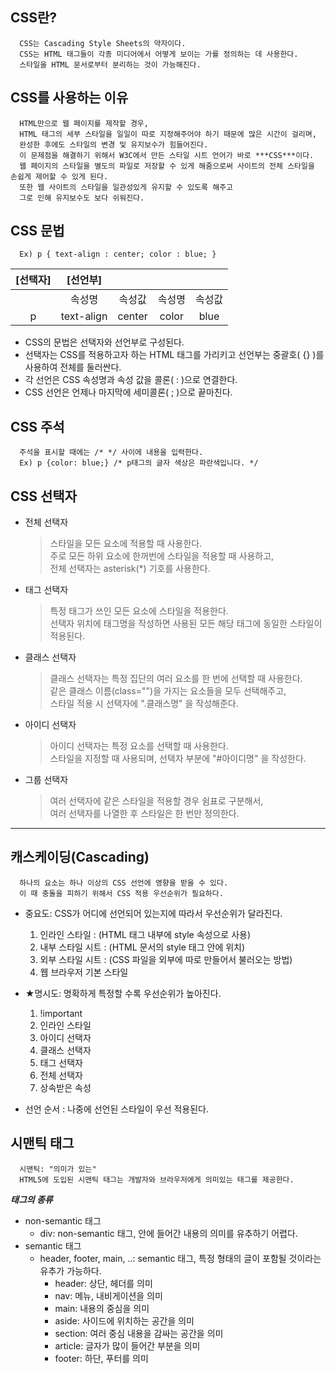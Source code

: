 ## **CSS란?**
      CSS는 Cascading Style Sheets의 약자이다.
      CSS는 HTML 태그들이 각종 미디어에서 어떻게 보이는 가를 정의하는 데 사용한다.
      스타일을 HTML 문서로부터 분리하는 것이 가능해진다.

## **CSS를 사용하는 이유**

      HTML만으로 웹 페이지를 제작할 경우,
      HTML 태그의 세부 스타일을 일일이 따로 지정해주어야 하기 때문에 많은 시간이 걸리며,
      완성한 후에도 스타일의 변경 및 유지보수가 힘들어진다.
      이 문제점을 해결하기 위해서 W3C에서 만든 스타일 시트 언어가 바로 ***CSS***이다.
      웹 페이지의 스타일을 별도의 파일로 저장할 수 있게 해줌으로써 사이트의 전체 스타일을 손쉽게 제어할 수 있게 된다.
      또한 웹 사이트의 스타일을 일관성있게 유지할 수 있도록 해주고
      그로 인해 유지보수도 보다 쉬워진다.

## **CSS 문법**

      Ex) p { text-align : center; color : blue; }
| [선택자] |  [선언부]  |        |        |        |
|:--------:|:----------:|:------:|:------:|:------:|
|          |   속성명   | 속성값 | 속성명 | 속성값 |
|     p    | text-align | center |  color |  blue  |
         
 
   + CSS의 문법은 선택자와 선언부로 구성된다.
   + 선택자는 CSS를 적용하고자 하는 HTML 태그를 가리키고 선언부는 중괄호( {} )를 사용하여 전체를 둘러싼다.
   + 각 선언은 CSS 속성명과 속성 값을 콜론( : )으로 연결한다.
   + CSS 선언은 언제나 마지막에 세미콜론( ; )으로 끝마친다.   

## **CSS 주석**

      주석을 표시할 때에는 /* */ 사이에 내용을 입력한다.
      Ex) p {color: blue;} /* p태그의 글자 색상은 파란색입니다. */

## **CSS 선택자**

   + 전체 선택자
     > 스타일을 모든 요소에 적용할 때 사용한다.<br>
     > 주로 모든 하위 요소에 한꺼번에 스타일을 적용할 때 사용하고,<br>
     > 전체 선택자는 asterisk(*) 기호를 사용한다.

   + 태그 선택자
     > 특정 태그가 쓰인 모든 요소에 스타일을 적용한다.<br>
     > 선택자 위치에 태그명을 작성하면 사용된 모든 해당 태그에 동일한 스타일이 적용된다.

   + 클래스 선택자
     > 클래스 선택자는 특정 집단의 여러 요소를 한 번에 선택할 때 사용한다.<br>
     > 같은 클래스 이름(class="")을 가지는 요소들을 모두 선택해주고,<br>
     > 스타일 적용 시 선택자에 ".클래스명" 을 작성해준다.

   + 아이디 선택자
     > 아이디 선택자는 특정 요소를 선택할 때 사용한다.<br>
     > 스타일을 지정할 때 사용되며, 선택자 부분에 "#아이디명" 을 작성한다.

   + 그룹 선택자
     > 여러 선택자에 같은 스타일을 적용할 경우 쉼표로 구분해서,<br>
     > 여러 선택자를 나열한 후 스타일은 한 번만 정의한다.
----------------------------------------------------------------------------------
## **캐스케이딩(Cascading)**
      하나의 요소는 하나 이상의 CSS 선언에 영향을 받을 수 있다.
      이 때 충돌을 피하기 위해서 CSS 적용 우선순위가 필요하다.

   + 중요도: CSS가 어디에 선언되어 있는지에 따라서 우선순위가 달라진다.
     1) 인라인 스타일 : (HTML 태그 내부에 style 속성으로 사용)
     2) 내부 스타일 시트 : (HTML 문서의 style 태그 안에 위치)
     3) 외부 스타일 시트 : (CSS 파일을 외부에 따로 만들어서 불러오는 방법)
     4) 웹 브라우저 기본 스타일

   + ★명시도: 명확하게 특정할 수록 우선순위가 높아진다.
      1) !important
      2) 인라인 스타일
      3) 아이디 선택자
      4) 클래스 선택자
      5) 태그 선택자
      6) 전체 선택자
      7) 상속받은 속성


   + 선언 순서 : 나중에 선언된 스타일이 우선 적용된다.

## **시맨틱 태그**
      시맨틱: "의미가 있는"
      HTML5에 도입된 시맨틱 태그는 개발자와 브라우저에게 의미있는 태그를 제공한다.

***태그의 종류***
   + non-semantic 태그
      - div: non-semantic 태그, 안에 들어간 내용의 의미를 유추하기 어렵다.
   + semantic 태그
      - header, footer, main, ..: semantic 태그, 특정 형태의 글이 포함될 것이라는 유추가 가능하다.
         - header: 상단, 헤더를 의미
         - nav: 메뉴, 내비게이션을 의미
         - main: 내용의 중심을 의미
         - aside: 사이드에 위치하는 공간을 의미
         - section: 여러 중심 내용을 감싸는 공간을 의미
         - article: 글자가 많이 들어간 부분을 의미
         - footer: 하단, 푸터를 의미


